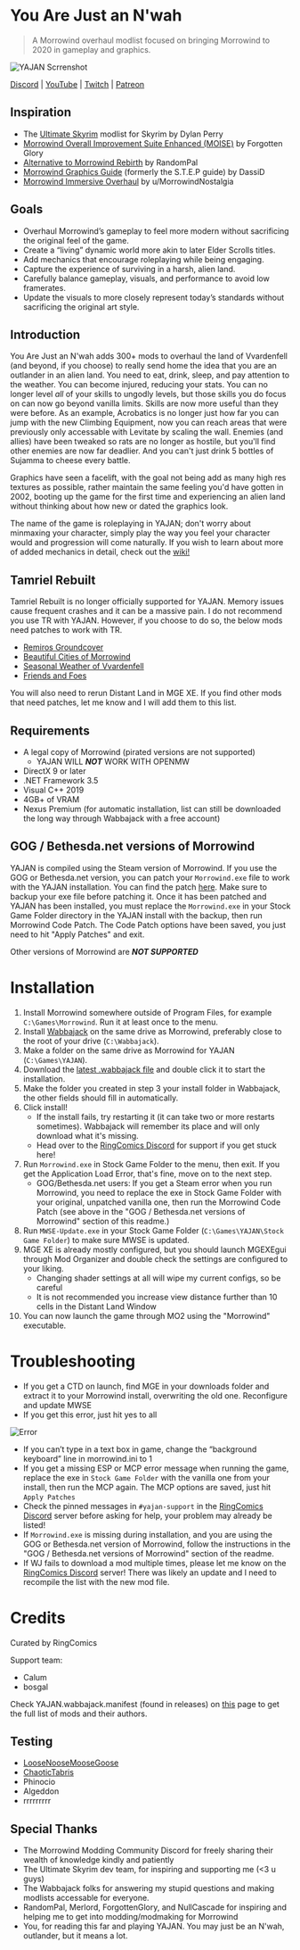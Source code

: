 # You Are Just an N'wah
> A Morrowind overhaul modlist focused on bringing Morrowind to 2020 in gameplay and graphics.

![YAJAN Scrrenshot](https://raw.githubusercontent.com/RingComics/yajan/main/Morrowind_2021-02-12_06.20.46.765.png)

[Discord](http://discord.gg/6wusMF6) | [YouTube](https://www.youtube.com/channel/UCif_YWnOGA1HLlkH_4rvIwA) | [Twitch](https://www.twitch.tv/ringcomics) | [Patreon](https://www.patreon.com/ringcomics)
## Inspiration
- The [Ultimate Skyrim](https://www.ultimateskyrim.com/) modlist for Skyrim by Dylan Perry
- [Morrowind Overall Improvement Suite Enhanced (MOISE)](https://www.fgsmodlists.com/moise) by Forgotten Glory
- [Alternative to Morrowind Rebirth](https://www.nexusmods.com/morrowind/mods/48812?tab=description) by RandomPal
- [Morrowind Graphics Guide](https://wiki.nexusmods.com/index.php/Morrowind_graphics_guide) (formerly the S.T.E.P guide) by DassiD
- [Morrowind Immersive Overhaul](https://docs.google.com/document/d/19n-4coZka9hcvzaufWSuv-SVbwHplXyhCE7BAhuzxUA) by u/MorrowindNostalgia
## Goals
- Overhaul Morrowind’s gameplay to feel more modern without sacrificing the original feel of the game.
- Create a “living” dynamic world more akin to later Elder Scrolls titles.
- Add mechanics that encourage roleplaying while being engaging.
- Capture the experience of surviving in a harsh, alien land.
- Carefully balance gameplay, visuals, and performance to avoid low framerates.
- Update the visuals to more closely represent today’s standards without sacrificing the original art style.
## Introduction
You Are Just an N'wah adds 300+ mods to overhaul the land of Vvardenfell (and beyond, if you choose) to really send home the idea that you are an outlander in an alien land. You need to eat, drink, sleep, and pay attention to the weather. You can become injured, reducing your stats. You can no longer level *all* of your skills to ungodly levels, but those skills you do focus on can now go beyond vanilla limits. Skills are now more useful than they were before. As an example, Acrobatics is no longer just how far you can jump with the new Climbing Equipment, now you can reach areas that were previously only accessable with Levitate by scaling the wall. Enemies (and allies) have been tweaked so rats are no longer as hostile, but you'll find other enemies are now far deadlier. And you can't just drink 5 bottles of Sujamma to cheese every battle.

Graphics have seen a facelift, with the goal not being add as many high res textures as possible, rather maintain the same feeling you'd have gotten in 2002, booting up the game for the first time and experiencing an alien land without thinking about how new or dated the graphics look.

The name of the game is roleplaying in YAJAN; don't worry about minmaxing your character, simply play the way you feel your character would and progression will come naturally. If you wish to learn about more of added mechanics in detail, check out the [wiki!](https://github.com/RingComics/yajan/wiki)

## Tamriel Rebuilt
Tamriel Rebuilt is no longer officially supported for YAJAN. Memory issues cause frequent crashes and it can be a massive pain. I do not recommend you use TR with YAJAN. However, if you choose to do so, the below mods need patches to work with TR.
- [Remiros Groundcover](https://www.nexusmods.com/morrowind/mods/46733)
- [Beautiful Cities of Morrowind](https://www.nexusmods.com/morrowind/mods/49231)
- [Seasonal Weather of Vvardenfell](https://www.nexusmods.com/morrowind/mods/46075)
- [Friends and Foes](https://www.nexusmods.com/morrowind/mods/49251)

You will also need to rerun Distant Land in MGE XE. If you find other mods that need patches, let me know and I will add them to this list.

## Requirements
- A legal copy of Morrowind (pirated versions are not supported)
  - YAJAN WILL ***NOT*** WORK WITH OPENMW
- DirectX 9 or later
- .NET Framework 3.5
- Visual C++ 2019
- 4GB+ of VRAM
- Nexus Premium (for automatic installation, list can still be downloaded the long way through Wabbajack with a free account)

## GOG / Bethesda.net versions of Morrowind
YAJAN is compiled using the Steam version of Morrowind. If you use the GOG or Bethesda.net version, you can patch your `Morrowind.exe` file to work with the YAJAN installation. You can find the patch [here](https://github.com/RingComics/yajan/tree/main/exe%20patch). Make sure to backup your exe file before patching it. Once it has been patched and YAJAN has been installed, you must replace the `Morrowind.exe` in your Stock Game Folder directory in the YAJAN install with the backup, then run Morrowind Code Patch. The Code Patch options have been saved, you just need to hit "Apply Patches" and exit.

Other versions of Morrowind are ***NOT SUPPORTED***

# Installation
1. Install Morrowind somewhere outside of Program Files, for example `C:\Games\Morrowind`. Run it at least once to the menu.
2. Install [Wabbajack](https://www.wabbajack.org/#/) on the same drive as Morrowind, preferably close to the root of your drive (`C:\Wabbajack`).
3. Make a folder on the same drive as Morrowind for YAJAN (`C:\Games\YAJAN`).
4. Download the [latest .wabbajack file](https://github.com/RingComics/yajan/releases/latest) and double click it to start the installation.
5. Make the folder you created in step 3 your install folder in Wabbajack, the other fields should fill in automatically.
6. Click install!
    - If the install fails, try restarting it (it can take two or more restarts sometimes). Wabbajack will remember its place and will only download what it's missing.
    - Head over to the [RingComics Discord](http://discord.gg/6wusMF6) for support if you get stuck here!
7. Run `Morrowind.exe` in Stock Game Folder to the menu, then exit. If you get the Application Load Error, that's fine, move on to the next step.
    - GOG/Bethesda.net users: If you get a Steam error when you run Morrowind, you need to replace the exe in Stock Game Folder with your original, unpatched vanilla one, then run the Morrowind Code Patch (see above in the "GOG / Bethesda.net versions of Morrowind" section of this readme.)
11. Run `MWSE-Update.exe` in your Stock Game Folder (`C:\Games\YAJAN\Stock Game Folder`) to make sure MWSE is updated.
12. MGE XE is already mostly configured, but you should launch MGEXEgui through Mod Organizer and double check the settings are configured to your liking.
    - Changing shader settings at all will wipe my current configs, so be careful
    - It is not recommended you increase view distance further than 10 cells in the Distant Land Window
14. You can now launch the game through MO2 using the "Morrowind" executable.

# Troubleshooting
- If you get a CTD on launch, find MGE in your downloads folder and extract it to your Morrowind install, overwriting the old one. Reconfigure and update MWSE
- If you get this error, just hit yes to all

![Error](https://cdn.discordapp.com/attachments/783306335675875329/809672689648140338/unknown.png)
- If you can’t type in a text box in game, change the “background keyboard” line in morrowind.ini to 1
- If you get a missing ESP or MCP error message when running the game, replace the exe in `Stock Game Folder` with the vanilla one from your install, then run the MCP again. The MCP options are saved, just hit `Apply Patches`
- Check the pinned messages in `#yajan-support` in the [RingComics Discord](http://discord.gg/6wusMF6) server before asking for help, your problem may already be listed!
- If `Morrowind.exe` is missing during installation, and you are using the GOG or Bethesda.net version of Morrowind, follow the instructions in the "GOG / Bethesda.net versions of Morrowind" section of the readme.
- If WJ fails to download a mod multiple times, please let me know on the [RingComics Discord](http://discord.gg/6wusMF6) server! There was likely an update and I need to recompile the list with the new mod file.

# Credits
Curated by RingComics

Support team:
  - Calum
  - bosgal

Check YAJAN.wabbajack.manifest (found in releases) on [this](https://www.wabbajack.org/#/modlists/manifest) page to get the full list of mods and their authors.
## Testing
- [LooseNooseMooseGoose](https://www.twitch.tv/loosenoosemoosegoose)
- [ChaoticTabris](https://www.twitch.tv/chaotictabris)
- Phinocio
- Algeddon
- rrrrrrrrr
## Special Thanks
- The Morrowind Modding Community Discord for freely sharing their wealth of knowledge kindly and patiently
- The Ultimate Skyrim dev team, for inspiring and supporting me (<3 u guys)
- The Wabbajack folks for answering my stupid questions and making modlists accessable for everyone.
- RandomPal, Merlord, ForgottenGlory, and NullCascade for inspiring and helping me to get into modding/modmaking for Morrowind
- You, for reading this far and playing YAJAN. You may just be an N'wah, outlander, but it means a lot.
